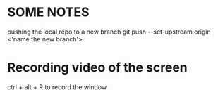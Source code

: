 # SOME NOTES

pushing the local repo to a new branch
git push --set-upstream origin <'name the new branch'>

# Recording video of the screen
ctrl + alt + R to record the window